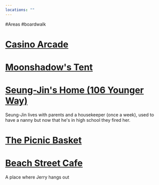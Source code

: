 ```yaml
---
locations: ""
---
```

#Areas #boardwalk
# [Casino Arcade](geo:36.96386664735039,-122.0200376808316)

# [Moonshadow's Tent](geo:36.96298495295261,-122.0217937231064)
# [Seung-Jin's Home (106 Younger Way)](geo:36.96542599342027,-122.02170681946883)
Seung-Jin lives with parents and a housekeeper (once a week), used to have a nanny but now that he's in high school they fired her.

# [The Picnic Basket](geo:36.96318472750872,-122.02315199381702)
# [Beach Street Cafe](geo:36.964231384897396,-122.02040240355996)
A place where Jerry hangs out